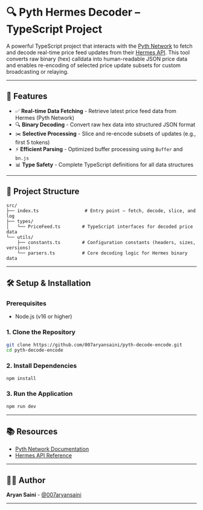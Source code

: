 # 🔍 Pyth Hermes Decoder – TypeScript Project

A powerful TypeScript project that interacts with the [Pyth Network](https://pyth.network) to fetch and decode real-time price feed updates from their [Hermes API](https://docs.pyth.network/price-feeds). This tool converts raw binary (hex) calldata into human-readable JSON price data and enables re-encoding of selected price update subsets for custom broadcasting or relaying.

---

## 🚀 Features

- ✅ **Real-time Data Fetching** - Retrieve latest price feed data from Hermes (Pyth Network)
- 🔍 **Binary Decoding** - Convert raw hex data into structured JSON format
- ✂️ **Selective Processing** - Slice and re-encode subsets of updates (e.g., first 5 tokens)
- ⚡ **Efficient Parsing** - Optimized buffer processing using `Buffer` and `bn.js`
- 📊 **Type Safety** - Complete TypeScript definitions for all data structures

---

## 📁 Project Structure

```
src/
├── index.ts                 # Entry point – fetch, decode, slice, and log
├── types/
│   └── PriceFeed.ts        # TypeScript interfaces for decoded price data
└── utils/
    ├── constants.ts        # Configuration constants (headers, sizes, versions)
    └── parsers.ts          # Core decoding logic for Hermes binary data
```

---

## 🛠️ Setup & Installation

### Prerequisites

- Node.js (v16 or higher)

### 1. Clone the Repository

```bash
git clone https://github.com/007aryansaini/pyth-decode-encode.git
cd pyth-decode-encode
```

### 2. Install Dependencies

```bash
npm install
```

### 3. Run the Application

```bash
npm run dev
```

---

## 📚 Resources

- [Pyth Network Documentation](https://docs.pyth.network/price-feeds)
- [Hermes API Reference](https://docs.pyth.network/price-feeds/fetch-price-updates)


---


## 👨‍💻 Author

**Aryan Saini** - [@007aryansaini](https://github.com/007aryansaini)

---
